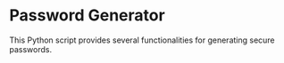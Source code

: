 # Password Generator 
This Python script provides several functionalities for generating secure passwords.



